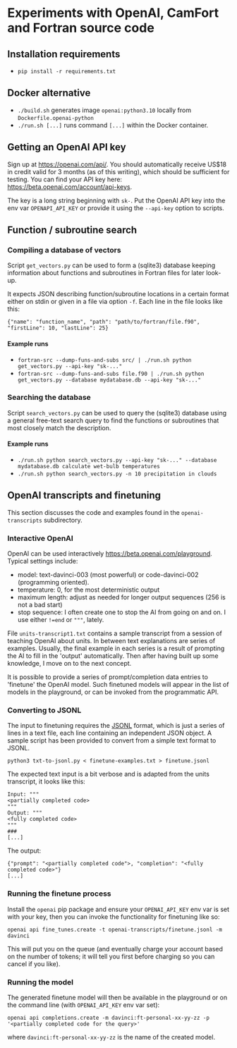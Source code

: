# Experiments with OpenAI, CamFort and Fortran source code

## Installation requirements

- `pip install -r requirements.txt`

## Docker alternative

- `./build.sh` generates image `openai:python3.10` locally from `Dockerfile.openai-python`
- `./run.sh [...]` runs command `[...]` within the Docker container.

## Getting an OpenAI API key

Sign up at <https://openai.com/api/>. You should automatically receive
US$18 in credit valid for 3 months (as of this writing), which should
be sufficient for testing. You can find your API key here:
<https://beta.openai.com/account/api-keys>.

The key is a long string beginning with `sk-`. Put the OpenAI API key
into the env var `OPENAPI_API_KEY` or provide it using the `--api-key`
option to scripts.

## Function / subroutine search

### Compiling a database of vectors

Script `get_vectors.py` can be used to form a (sqlite3) database
keeping information about functions and subroutines in Fortran files
for later look-up.

It expects JSON describing function/subroutine locations in a certain
format either on stdin or given in a file via option `-f`. Each line
in the file looks like this:

`{"name": "function_name", "path": "path/to/fortran/file.f90", "firstLine": 10, "lastLine": 25}`

#### Example runs

- `fortran-src --dump-funs-and-subs src/ | ./run.sh python get_vectors.py --api-key "sk-..."`
- `fortran-src --dump-funs-and-subs file.f90 | ./run.sh python get_vectors.py --database mydatabase.db --api-key "sk-..."`

### Searching the database

Script `search_vectors.py` can be used to query the (sqlite3) database
using a general free-text search query to find the functions or
subroutines that most closely match the description.

#### Example runs

- `./run.sh python search_vectors.py --api-key "sk-..." --database mydatabase.db calculate wet-bulb temperatures`
- `./run.sh python search_vectors.py -n 10 precipitation in clouds`

## OpenAI transcripts and finetuning

This section discusses the code and examples found in the
`openai-transcripts` subdirectory.

### Interactive OpenAI

OpenAI can be used interactively
<https://beta.openai.com/playground>. Typical settings include:

- model: text-davinci-003 (most powerful) or code-davinci-002 (programming oriented).
- temperature: 0, for the most deterministic output
- maximum length: adjust as needed for longer output sequences (256 is not a bad start)
- stop sequence: I often create one to stop the AI from going on and on. I use either `!=end` or `"""`, lately.

File `units-transcript1.txt` contains a sample transcript from a
session of teaching OpenAI about units. In between text explanations
are series of examples. Usually, the final example in each series is a
result of prompting the AI to fill in the 'output' automatically. Then
after having built up some knowledge, I move on to the next concept.

It is possible to provide a series of prompt/completion data entries
to 'finetune' the OpenAI model. Such finetuned models will appear in
the list of models in the playground, or can be invoked from the
programmatic API.

### Converting to JSONL

The input to finetuning requires the [JSONL](https://jsonlines.org/)
format, which is just a series of lines in a text file, each line
containing an independent JSON object. A sample script has been
provided to convert from a simple text format to JSONL.

`python3 txt-to-jsonl.py < finetune-examples.txt > finetune.jsonl`

The expected text input is a bit verbose and is adapted from the units transcript, it looks like this:

	Input: """
	<partially completed code>
	"""
	Output: """
	<fully completed code>
	"""
	###
	[...]

The output:

	{"prompt": "<partially completed code">, "completion": "<fully completed code>"}
	[...]

### Running the finetune process

Install the `openai` pip package and ensure your `OPENAI_API_KEY` env
var is set with your key, then you can invoke the functionality for
finetuning like so:

	openai api fine_tunes.create -t openai-transcripts/finetune.jsonl -m davinci

This will put you on the queue (and eventually charge your account
based on the number of tokens; it will tell you first before charging
so you can cancel if you like).


### Running the model

The generated finetune model will then be available in the playground
or on the command line (with `OPENAI_API_KEY` env var set):

	openai api completions.create -m davinci:ft-personal-xx-yy-zz -p '<partially completed code for the query>'

where `davinci:ft-personal-xx-yy-zz` is the name of the created model.
